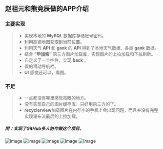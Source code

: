 ## 赵祖元和熊竟辰做的APP介绍
### 主要实现
>- 实现本地的 **MySQL** 数据库存储账号密码。
>- 利用高德地图获取到当前位置。
>- 利用天气 **API** 和 **gank** 的 **API** 得到了本地天气数据、各类 **gank** 数据。
>- 结合 **“毕加索”** 第三方图片加载库，实现图片的上拉加载和下拉刷新。
>- 自定义了一个控件，实现 **back** 。
>- 假的滑动导航栏。
>- **UI** 感觉还可以，看图。
### 不足  
>- 一点都没有哪里感觉亮眼的地方。
>- 没有实现自己的图片缓存库，只好用第三方的了。
>- **recyclerview**加载图片在内存小的手机上会出现问题，而且并没有完整实现瀑布流最后的上拉加载。
##### 附：实现了GitHub多人协作做这个项目。

![image](https://github.com/zhaozuyuan/2018Android-Study/blob/master/imgs/zhaozuyuan_imgs/big5.png)
![image](https://github.com/zhaozuyuan/2018Android-Study/blob/master/imgs/zhaozuyuan_imgs/big4.png)
![image](https://github.com/zhaozuyuan/2018Android-Study/blob/master/imgs/zhaozuyuan_imgs/big3.png)
![image](https://github.com/zhaozuyuan/2018Android-Study/blob/master/imgs/zhaozuyuan_imgs/big1.png)
![image](https://github.com/zhaozuyuan/2018Android-Study/blob/master/imgs/zhaozuyuan_imgs/big2.png)



